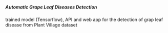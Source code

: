 ##### Automatic Grape Leaf Diseases Detection

trained model (Tensorflow), API and web app for the detection of grap leaf disease from Plant Village dataset
